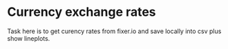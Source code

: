 # Currency exchange rates
Task here is to get curency rates from fixer.io and save locally into csv plus show lineplots.
